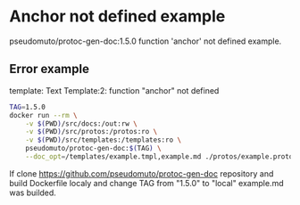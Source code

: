# Anchor not defined example

pseudomuto/protoc-gen-doc:1.5.0 function 'anchor' not defined example.

## Error example

template: Text Template:2: function "anchor" not defined

```sh
TAG=1.5.0
docker run --rm \
	-v $(PWD)/src/docs:/out:rw \
	-v $(PWD)/src/protos:/protos:ro \
	-v $(PWD)/src/templates:/templates:ro \
	pseudomuto/protoc-gen-doc:$(TAG) \
    --doc_opt=/templates/example.tmpl,example.md ./protos/example.proto
```

If clone https://github.com/pseudomuto/protoc-gen-doc repository and build Dockerfile localy and change TAG from "1.5.0" to "local" example.md was builded.
